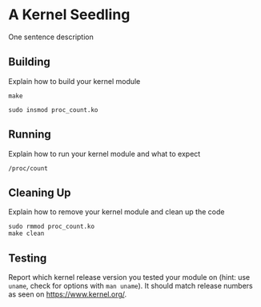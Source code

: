 # A Kernel Seedling

One sentence description

## Building

Explain how to build your kernel module
```shell
make
```
```shell
sudo insmod proc_count.ko
```

## Running

Explain how to run your kernel module and what to expect
```shell
/proc/count
````

## Cleaning Up

Explain how to remove your kernel module and clean up the code
```shell
sudo rmmod proc_count.ko
make clean
```

## Testing

Report which kernel release version you tested your module on
(hint: use `uname`, check for options with `man uname`).
It should match release numbers as seen on https://www.kernel.org/.

